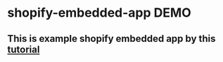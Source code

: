 # shopify-embedded-app DEMO

## This is example shopify embedded app by this [tutorial](https://developers.shopify.com/tutorials/build-a-shopify-app-with-node-and-react)

